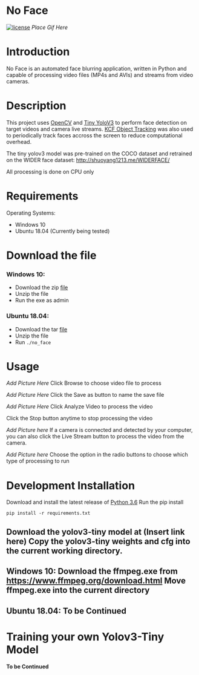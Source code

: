 # No Face
[![license](https://img.shields.io/github/license/mashape/apistatus.svg?maxAge=2592000)](./LICENSE)
*Place Gif Here*

# Introduction
No Face is an automated face blurring application, written in Python and capable of processing video files (MP4s and AVIs) and streams from video cameras. 

# Description
This project uses [OpenCV](https://opencv-python-tutroals.readthedocs.io/en/latest/py_tutorials/py_tutorials.html) and [Tiny YoloV3](https://pjreddie.com/darknet/yolo/) to perform face detection on target videos and camera live streams. [KCF Object Tracking](https://arxiv.org/pdf/1404.7584.pdf) was also used to periodically track faces accross the screen to reduce computational overhead.

The tiny yolov3 model was pre-trained on the COCO dataset and retrained on the WIDER face dataset: http://shuoyang1213.me/WIDERFACE/

All processing is done on CPU only

# Requirements
Operating Systems:
- Windows 10
- Ubuntu 18.04 (Currently being tested)

# Download the file
### Windows 10:
- Download the zip [file]()
- Unzip the file
- Run the exe as admin
 
### Ubuntu 18.04:
- Download the tar [file]()
- Unzip the file
- Run ```./no_face```

# Usage
*Add Picture Here*
Click Browse to choose video file to process

*Add Picture Here*
Click the Save as button to name the save file

*Add Picture Here*
Click Analyze Video to process the video

Click the Stop button anytime to stop processing the video

*Add Picture here*
If a camera is connected and detected by your computer, you can also click the Live Stream button to process the video from the camera.

*Add Picture here*
Choose the option in the radio buttons to choose which type of processing to run

# Development Installation
Download and install the latest release of [Python 3.6](https://www.python.org/downloads/)
Run the pip install
```
pip install -r requirements.txt
```
Download the yolov3-tiny model at (Insert link here)
Copy the yolov3-tiny weights and cfg into the current working directory.
---
**Windows 10:**
Download the ffmpeg.exe from https://www.ffmpeg.org/download.html
Move ffmpeg.exe into the current directory
---
**Ubuntu 18.04:**
**To be Continued**
---

# Training your own Yolov3-Tiny Model
**To be Continued**
